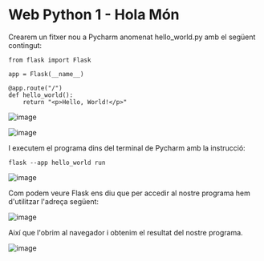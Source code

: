 # Web Python 1 - Hola Món

Crearem un fitxer nou a Pycharm anomenat hello_world.py amb el següent contingut:

```
from flask import Flask

app = Flask(__name__)

@app.route("/")
def hello_world():
    return "<p>Hello, World!</p>"
```

![image](https://github.com/user-attachments/assets/dd0418ab-6b07-459c-9e8f-54f90bb0fa0e)

![image](https://github.com/user-attachments/assets/75cb7e03-a2ce-4427-b1b5-b01ee8d8991b)

I executem el programa dins del terminal de Pycharm amb la instrucció:

```
flask --app hello_world run
```

![image](https://github.com/user-attachments/assets/b92de0e4-b21f-45e8-b3b8-1b1e3ec99d10)

Com podem veure Flask ens diu que per accedir al nostre programa hem d'utilitzar l'adreça següent:

![image](https://github.com/user-attachments/assets/f667cda2-200b-4ae1-924c-5e110b9ec023)

Així que l'obrim al navegador i obtenim el resultat del nostre programa.

![image](https://github.com/user-attachments/assets/f5296cd7-adfd-4805-8d95-266c65a6c9c9)

